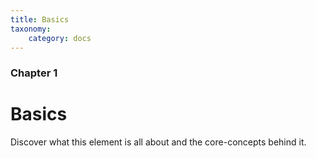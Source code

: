 ```yaml
---
title: Basics
taxonomy:
    category: docs
---
```


### Chapter 1

# Basics

Discover what this element is all about and the core-concepts behind it.
